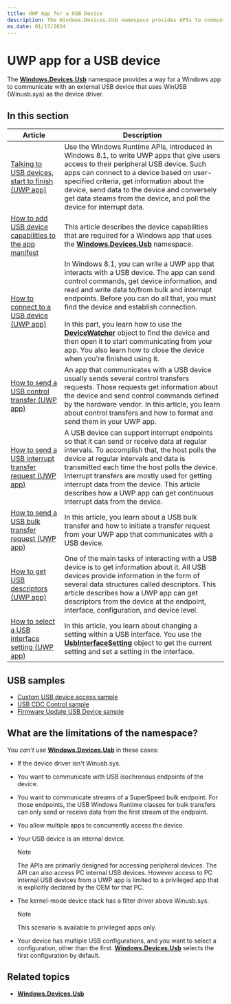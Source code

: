 ```yaml
---
title: UWP App for a USB Device
description: The Windows.Devices.Usb namespace provides APIs to communicate with an external USB device.
ms.date: 01/17/2024
---
```


# UWP app for a USB device

The **[Windows.Devices.Usb](/uwp/api/Windows.Devices.Usb)** namespace provides a way for a Windows app to communicate with an external USB device that uses WinUSB (Winusb.sys) as the device driver.

## In this section

| Article | Description |
|---|---|
| [Talking to USB devices, start to finish (UWP app)](talking-to-usb-devices-start-to-finish.md) | Use the Windows Runtime APIs, introduced in Windows 8.1, to write UWP apps that give users access to their peripheral USB device. Such apps can connect to a device based on user-specified criteria, get information about the device, send data to the device and conversely get data steams from the device, and poll the device for interrupt data. |
| [How to add USB device capabilities to the app manifest](updating-the-app-manifest-with-usb-device-capabilities.md) | This article describes the device capabilities that are required for a Windows app that uses the **[Windows.Devices.Usb](/uwp/api/Windows.Devices.Usb)** namespace. |
| [How to connect to a USB device (UWP app)](how-to-connect-to-a-usb-device--uwp-app-.md) | In Windows 8.1, you can write a UWP app that interacts with a USB device. The app can send control commands, get device information, and read and write data to/from bulk and interrupt endpoints. Before you can do all that, you must find the device and establish connection.<br><br>In this part, you learn how to use the **[DeviceWatcher](/uwp/api/Windows.Devices.Enumeration.DeviceWatcher)** object to find the device and then open it to start communicating from your app. You also learn how to close the device when you're finished using it. |
| [How to send a USB control transfer (UWP app)](how-to-send-a-usb-control-transfer--uwp-app-.md) | An app that communicates with a USB device usually sends several control transfers requests. Those requests get information about the device and send control commands defined by the hardware vendor. In this article, you learn about control transfers and how to format and send them in your UWP app. |
| [How to send a USB interrupt transfer request (UWP app)](how-to-send-a-usb-interrupt-transfer--uwp-app-.md) | A USB device can support interrupt endpoints so that it can send or receive data at regular intervals. To accomplish that, the host polls the device at regular intervals and data is transmitted each time the host polls the device. Interrupt transfers are mostly used for getting interrupt data from the device. This article describes how a UWP app can get continuous interrupt data from the device. |
| [How to send a USB bulk transfer request (UWP app)](how-to-send-a-usb-bulk-transfer--uwp-app-.md) | In this article, you learn about a USB bulk transfer and how to initiate a transfer request from your UWP app that communicates with a USB device. |
| [How to get USB descriptors (UWP app)](how-to-get-usb-descriptors--uwp-app-.md) | One of the main tasks of interacting with a USB device is to get information about it. All USB devices provide information in the form of several data structures called descriptors. This article describes how a UWP app can get descriptors from the device at the endpoint, interface, configuration, and device level. |
| [How to select a USB interface setting (UWP app)](how-to-select-a-usb-interface-setting--uwp-app-.md) | In this article, you learn about changing a setting within a USB interface. You use the **[UsbInterfaceSetting](/uwp/api/Windows.Devices.Usb.UsbInterfaceSetting)** object to get the current setting and set a setting in the interface. |

## USB samples

- [Custom USB device access sample](/samples/browse/)
- [USB CDC Control sample](/samples/browse/)
- [Firmware Update USB Device sample](/samples/browse/)

## What are the limitations of the namespace?

You *can't* use **[Windows.Devices.Usb](/uwp/api/Windows.Devices.Usb)** in these cases:

- If the device driver isn't Winusb.sys.

- You want to communicate with USB isochronous endpoints of the device.

- You want to communicate streams of a SuperSpeed bulk endpoint. For those endpoints, the USB Windows Runtime classes for bulk transfers can only send or receive data from the first stream of the endpoint.

- You allow multiple apps to concurrently access the device.

- Your USB device is an internal device.

    > [!NOTE]
    > The APIs are primarily designed for accessing peripheral devices. The API can also access PC internal USB devices. However access to PC internal USB devices from a UWP app is limited to a privileged app that is explicitly declared by the OEM for that PC.

- The kernel-mode device stack has a filter driver above Winusb.sys.

    > [!NOTE]
    > This scenario is available to privileged apps only.

- Your device has multiple USB configurations, and you want to select a configuration, other than the first. **[Windows.Devices.Usb](/uwp/api/Windows.Devices.Usb)** selects the first configuration by default.

## Related topics

- **[Windows.Devices.Usb](/uwp/api/Windows.Devices.Usb)**
